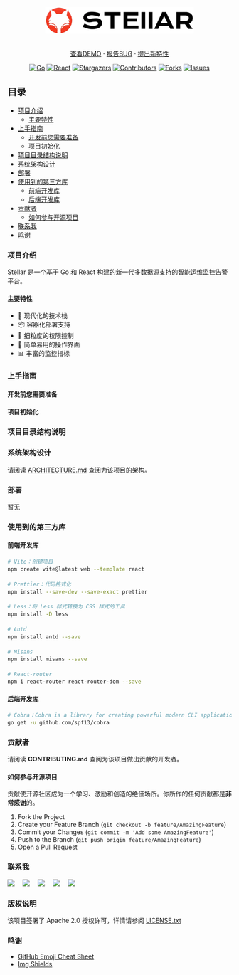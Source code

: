 <!-- links -->

[your-project-path]: goer3/stellar
[go-shield]: https://img.shields.io/badge/Go-1.23-c14438?style=social&logo=Go
[go-url]: https://go.dev/dl/
[react-shield]: https://img.shields.io/badge/React-19+-blue.svg?style=social&logo=React&logoColor=087ea4
[react-url]: https://react.dev/
[contributors-shield]: https://img.shields.io/github/contributors/goer3/stellar.svg?style=social&logo=github
[contributors-url]: https://github.com/goer3/stellar/graphs/contributors
[forks-shield]: https://img.shields.io/github/forks/goer3/stellar.svg?style=social&logo=github
[forks-url]: https://github.com/goer3/stellar/network/members
[stars-shield]: https://img.shields.io/github/stars/goer3/stellar.svg?style=social&logo=githubsponsors
[stars-url]: https://github.com/goer3/stellar/stargazers
[issues-shield]: https://img.shields.io/github/issues/goer3/stellar.svg?style=social&logo=github
[issues-url]: https://img.shields.io/github/issues/goer3/stellar.svg

<br/>
<div align="center">
  <img src="images/logo.png" alt="Logo" height="60">
  <br/><br/>
  <p align="center">
    <a href="https://github.com/goer3/stellar">查看DEMO</a>
    ·
    <a href="https://github.com/goer3/stellar/issues">报告BUG</a>
    ·
    <a href="https://github.com/goer3/stellar/issues">提出新特性</a>
  </p>

[![Go][go-shield]][go-url]
[![React][react-shield]][react-url]
[![Stargazers][stars-shield]][stars-url]
[![Contributors][contributors-shield]][contributors-url]
[![Forks][forks-shield]][forks-url]
[![Issues][issues-shield]][issues-url]

</div>

## 目录

- [项目介绍](#项目介绍)
  - [主要特性](#主要特性)
- [上手指南](#上手指南)
  - [开发前您需要准备](#开发前您需要准备)
  - [项目初始化](#项目初始化)
- [项目目录结构说明](#项目目录结构说明)
- [系统架构设计](#系统架构设计)
- [部署](#部署)
- [使用到的第三方库](#使用到的第三方库)
  - [前端开发库](#前端开发库)
  - [后端开发库](#后端开发库)
- [贡献者](#贡献者)
  - [如何参与开源项目](#如何参与开源项目)
- [联系我](#联系我)
- [鸣谢](#鸣谢)

### 项目介绍

Stellar 是一个基于 Go 和 React 构建的新一代多数据源支持的智能运维监控告警平台。

#### 主要特性

- 🚀 现代化的技术栈
- 📦 容器化部署支持
- 🔐 细粒度的权限控制
- 🎯 简单易用的操作界面
- 📊 丰富的监控指标

### 上手指南

#### 开发前您需要准备

#### 项目初始化

### 项目目录结构说明

### 系统架构设计

请阅读 [ARCHITECTURE.md](https://github.com/goer3/stellar/docs/ARCHITECTURE.md) 查阅为该项目的架构。

### 部署

暂无

### 使用到的第三方库

#### 前端开发库

```bash
# Vite：创建项目
npm create vite@latest web --template react

# Prettier：代码格式化
npm install --save-dev --save-exact prettier

# Less：将 Less 样式转换为 CSS 样式的工具
npm install -D less

# Antd
npm install antd --save

# Misans
npm install misans --save

# React-router
npm i react-router react-router-dom --save
```

#### 后端开发库

```bash
# Cobra：Cobra is a library for creating powerful modern CLI applications.
go get -u github.com/spf13/cobra
```

### 贡献者

请阅读 **CONTRIBUTING.md** 查阅为该项目做出贡献的开发者。

#### 如何参与开源项目

贡献使开源社区成为一个学习、激励和创造的绝佳场所。你所作的任何贡献都是**非常感谢**的。

1. Fork the Project
2. Create your Feature Branch (`git checkout -b feature/AmazingFeature`)
3. Commit your Changes (`git commit -m 'Add some AmazingFeature'`)
4. Push to the Branch (`git push origin feature/AmazingFeature`)
5. Open a Pull Request

### 联系我

  <!-- profile logo 个人资料徽标 -->
  <div>
    <a href="https://ezops.cn"><img src="https://img.shields.io/badge/邮箱地址-ezops.cn@gmail.com-c14438?style=flat-square&logo=Gmail&labelColor=990033&logoColor=white&color=EEEEEE&link=mailto:ezops.cn@gmail.com" /></a>&emsp;
    <a href="https://ezops.cn"><img src="https://img.shields.io/badge/微信公众号-大龄运维工程师-c32136?style=flat-square&logo=wechat&labelColor=009900&logoColor=white&color=EEEEEE" /></a>&emsp;
    <a href="https://ezops.cn"><img src="https://img.shields.io/badge/QQ讨论群-682374468-07c160?style=flat-square&logo=qq&labelColor=990066&logoColor=white&color=EEEEEE" /></a>&emsp;
    <a href="https://ezops.cn"><img src="https://img.shields.io/badge/微信-ezopscn-8c36db?style=flat-square&logo=wechat&labelColor=009900&logoColor=white&color=EEEEEE" /></a>&emsp;
    <a href="https://ezops.cn"><img src="https://img.shields.io/badge/QQ-1214966109-ff69b4?style=flat-square&logo=qq&labelColor=990066&logoColor=white&color=EEEEEE" /></a>&emsp;  
  </div>

### 版权说明

该项目签署了 Apache 2.0 授权许可，详情请参阅 [LICENSE.txt](https://github.com/goer3/stellar/blob/main/LICENSE.txt)

### 鸣谢

- [GitHub Emoji Cheat Sheet](https://www.webpagefx.com/tools/emoji-cheat-sheet)
- [Img Shields](https://shields.io)
